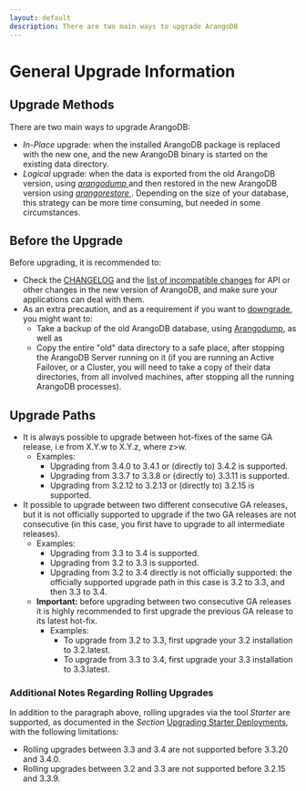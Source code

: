 ```yaml
---
layout: default
description: There are two main ways to upgrade ArangoDB
---
```

General Upgrade Information
===========================

Upgrade Methods
---------------

There are two main ways to upgrade ArangoDB:

- _In-Place_ upgrade: when the installed ArangoDB package is replaced with the new one, and
  the new ArangoDB binary is started on the existing data directory.
- _Logical_ upgrade: when the data is exported from the old ArangoDB version,
  using [_arangodump_ ](programs-arangodump.html) and then restored in
  the new ArangoDB version using [_arangorestore_ ](programs-arangorestore.html).
  Depending on the size of your database, this strategy can be more time consuming,
  but needed in some circumstances.

Before the Upgrade
------------------

Before upgrading, it is recommended to:

- Check the [CHANGELOG](release-notes.html#changelogs) and the
  [list of incompatible changes](release-notes.html#incompatible-changes)
  for API or other changes in the new version of ArangoDB, and make sure your applications
  can deal with them.
- As an extra precaution, and as a requirement if you want to [downgrade](downgrading.html),
  you might want to:
  - Take a backup of the old ArangoDB database, using [Arangodump](programs-arangodump.html),
    as well as
  - Copy the entire "old" data directory to a safe place, after stopping the ArangoDB Server
    running on it (if you are running an Active Failover, or a Cluster, you will need to take
    a copy of their data directories, from all involved machines, after stopping all the running
    ArangoDB processes).

Upgrade Paths
-------------

- It is always possible to upgrade between hot-fixes of the same GA release, i.e
  from X.Y.w to X.Y.z, where z>w.
  - Examples: 
    - Upgrading from 3.4.0 to 3.4.1 or (directly to) 3.4.2 is supported.
    - Upgrading from 3.3.7 to 3.3.8 or (directly to) 3.3.11 is supported.
    - Upgrading from 3.2.12 to 3.2.13 or (directly to) 3.2.15 is supported.
- It possible to upgrade between two different consecutive GA releases, but it is
  not officially supported to upgrade if the two GA releases are not consecutive
  (in this case, you first have to upgrade to all intermediate releases).
  - Examples:
    - Upgrading from 3.3 to 3.4 is supported.
    - Upgrading from 3.2 to 3.3 is supported.
    - Upgrading from 3.2 to 3.4 directly is not officially supported: the officially
      supported upgrade path in this case is 3.2 to 3.3, and then 3.3 to 3.4.	  
  - **Important:** before upgrading between two consecutive GA releases it is highly recommended
    to first upgrade the previous GA release to its latest hot-fix.
    - Examples: 
      - To upgrade from 3.2 to 3.3, first upgrade your 3.2 installation to 3.2.latest.
      - To upgrade from 3.3 to 3.4, first upgrade your 3.3 installation to 3.3.latest.

### Additional Notes Regarding Rolling Upgrades

In addition to the paragraph above, rolling upgrades via the tool _Starter_ are supported,
as documented in the _Section_ [Upgrading Starter Deployments](upgrading-starter.html),
with the following limitations:

- Rolling upgrades between 3.3 and 3.4 are not supported before 3.3.20 and 3.4.0.
- Rolling upgrades between 3.2 and 3.3 are not supported before 3.2.15 and 3.3.9.
  
